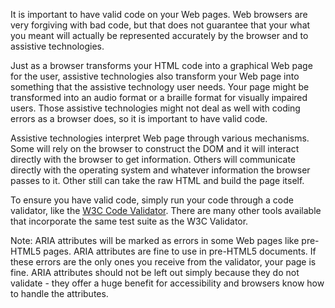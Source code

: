 It is important to have valid code on your Web pages. Web browsers are very forgiving with bad code, but that does not guarantee that your what you meant will actually be represented accurately by the browser and to assistive technologies.

Just as a browser transforms your HTML code into a graphical Web page for the user, assistive technologies also transform your Web page into something that the assistive technology user needs. Your page might be transformed into an audio format or a braille format for visually impaired users. Those assistive technologies might not deal as well with coding errors as a browser does, so it is important to have valid code.

Assistive technologies interpret Web page through various mechanisms. Some will rely on the browser to construct the DOM and it will interact directly with the browser to get information. Others will communicate directly with the operating system and whatever information the browser passes to it. Other still can take the raw HTML and build the page itself.

To ensure you have valid code, simply run your code through a code validator, like the [W3C Code Validator](http://validator.w3.org/). There are many other tools available that incorporate the same test suite as the W3C Validator.

Note: ARIA attributes will be marked as errors in some Web pages like pre-HTML5 pages. ARIA attributes are fine to use in pre-HTML5 documents. If these errors are the only ones you receive from the validator, your page is fine. ARIA attributes should not be left out simply because they do not validate - they offer a huge benefit for accessibility and browsers know how to handle the attributes.
